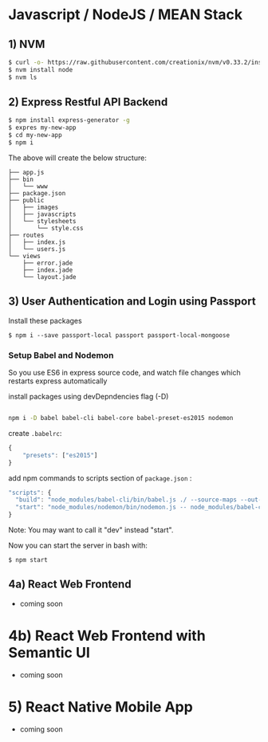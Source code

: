 # Javascript / NodeJS / MEAN Stack 

## 1) NVM
```sh
$ curl -o- https://raw.githubusercontent.com/creationix/nvm/v0.33.2/install.sh | bash
$ nvm install node
$ nvm ls
```

## 2) Express Restful API Backend

```sh
$ npm install express-generator -g
$ expres my-new-app
$ cd my-new-app
$ npm i
```

The above will create the below structure:
```
├── app.js
├── bin
│   └── www
├── package.json
├── public
│   ├── images
│   ├── javascripts
│   └── stylesheets
│       └── style.css
├── routes
│   ├── index.js
│   └── users.js
└── views
    ├── error.jade
    ├── index.jade
    └── layout.jade
```

## 3) User Authentication and Login using Passport

Install these packages
```
$ npm i --save passport-local passport passport-local-mongoose
```


### Setup Babel and Nodemon
So you use ES6 in express source code, and watch file changes which restarts express automatically

install packages using devDepndencies flag (-D)
```sh

npm i -D babel babel-cli babel-core babel-preset-es2015 nodemon
```
create `.babelrc`:
```js
{
    "presets": ["es2015"]
}
```

add npm commands to scripts section of `package.json` :
```js
"scripts": {
  "build": "node_modules/babel-cli/bin/babel.js ./ --source-maps --out-dir dist",
  "start": "node_modules/nodemon/bin/nodemon.js -- node_modules/babel-cli/bin/babel-node.js server.js"
}
```
Note: You may want to call it "dev" instead "start".


Now you can start the server in bash with: 
```
$ npm start
```

## 4a) React Web Frontend

- coming soon

# 4b) React Web Frontend with Semantic UI

- coming soon

# 5) React Native Mobile App

- coming soon
